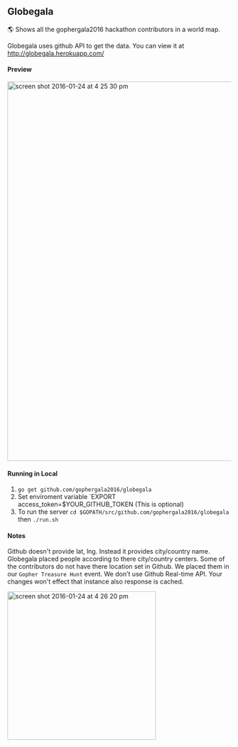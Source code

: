 ## Globegala

🌎 Shows all the gophergala2016 hackathon contributors in a world map.

Globegala uses github API to get the data. You can view it at http://globegala.herokuapp.com/

#### Preview

<img width="854" alt="screen shot 2016-01-24 at 4 25 30 pm" src="https://cloud.githubusercontent.com/assets/4488777/12540106/84bbdaf6-c2b7-11e5-8d5d-3c8b6a8b1d5b.png">

#### Running in Local

1. `go get github.com/gophergala2016/globegala`  
2. Set enviroment variable `EXPORT access_token=$YOUR_GITHUB_TOKEN (This is optional)
3. To run the server `cd $GOPATH/src/github.com/gophergala2016/globegala` then `./run.sh`  
 
#### Notes

Github doesn't provide lat, lng. Instead it provides city/country name. Globegala placed people according to there city/country centers. 
Some of the contributors do not have there location set in Github. We placed them in our `Gopher Treasure Hunt` event.
We don't use Github Real-time API. Your changes won't effect that instance also response is cached.

<img width="334" alt="screen shot 2016-01-24 at 4 26 20 pm" src="https://cloud.githubusercontent.com/assets/4488777/12540104/82f35230-c2b7-11e5-8f4b-5abc4c562b36.png">

